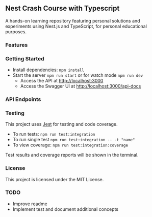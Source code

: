 ## Nest Crash Course with Typescript

A hands-on learning repository featuring personal solutions and experiments using Nest.js and TypeScript, for personal educational purposes.

### Features

### Getting Started

- Install dependencies: `npm install`
- Start the server `npm run start` or for watch mode `npm run dev`
  - Access the API at [http://localhost:3000](http://localhost:3000)
  - Access the Swagger UI at [http://localhost:3000/api-docs](http://localhost:3000/api-docs)

### API Endpoints

### Testing

This project uses [Jest](https://jestjs.io/) for testing and code coverage.

- To run tests:
  `npm run test:integration`
- To run single test
  `npm run test:integration -- -t "name"`
- To view coverage:
  `npm run test:integration:coverage`

Test results and coverage reports will be shown in the terminal.

### License

This project is licensed under the MIT License.

### TODO

- Improve readme
- Implement test and document additional concepts
